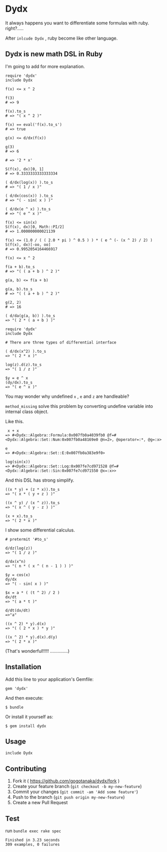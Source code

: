 # Dydx
It always happens you want to differentiate some formulas with ruby. right?.....

After `inlcude Dydx` , ruby become like other language.

## Dydx is new math DSL in Ruby

I'm going to add for more explanation.



```ruby:
require 'dydx'
include Dydx

f(x) <= x ^ 2

f(3)
# => 9

f(x).to_s
# => "( x ^ 2 )"

f(x) == eval('f(x).to_s')
# => true

g(x) <= d/dx(f(x))

g(3)
# => 6

# => '2 * x'

S(f(x), dx)[0, 1]
# => 0.3333333333333334

( d/dx(log(x)) ).to_s
# => "( 1 / x )"

( d/dx(cos(x)) ).to_s
# => "( - sin( x ) )"

( d/dx(e ^ x) ).to_s
# => "( e ^ x )"

f(x) <= sin(x)
S(f(x), dx)[0, Math::PI/2]
# => 1.000000000021139

f(x) <= (1.0 / ( ( 2.0 * pi ) ^ 0.5 ) ) * ( e ^ (- (x ^ 2) / 2) )
S(f(x), dx)[-oo, oo]
# => 0.9952054164466917

f(x) <= x ^ 2

f(a + b).to_s
# => "( ( a + b ) ^ 2 )"

g(a, b) <= f(a + b)

g(a, b).to_s
# => "( ( a + b ) ^ 2 )"

g(2, 2)
# => 16

( d/da(g(a, b)) ).to_s
=> "( 2 * ( a + b ) )"
```





```
require 'dydx'
include Dydx

# There are three types of differential interface

( d/dx(x^2) ).to_s
=> "( 2 * x )"

log(z).d(z).to_s
=> "( 1 / z )"

$y = e ^ x
(dy/dx).to_s
=> "( e ^ x )"

```

You may wonder why undefined `x` , `e` and `z` are handleable?

`method_missing` solve this problem by converting undefine variable into internal class object.

Like this.

```
 x + x
=> #<Dydx::Algebra::Formula:0x007fb0a4039fb0 @f=#<Dydx::Algebra::Set::Num:0x007fb0a48169e0 @n=2>, @operator=:*, @g=:x>

e
=> #<Dydx::Algebra::Set::E:0x007fb0a383e9f0>

log(sin(x))
=> #<Dydx::Algebra::Set::Log:0x007fe7cd971528 @f=#<Dydx::Algebra::Set::Sin:0x007fe7cd971550 @x=:x>>
```

And this DSL has strong simplify.

```
((x * y) + (z * x)).to_s
=> "( x * ( y + z ) )"

((x ^ y) / (x ^ z)).to_s
=> "( x ^ ( y - z ) )"

(x + x).to_s
=> "( 2 * x )"
```

I show some differential calculus.

```
# pretermit '#to_s'

d/dz(log(z))
=> "( 1 / z )"

d/dx(x^n)
=> "( n * ( x ^ ( n - 1 ) ) )"

$y = cos(x)
dy/dx
=> "( - sin( x ) )"

$x = a * ( (t ^ 2) / 2 )
dx/dt
=> "( a * t )"

d/dt(dx/dt)
=>"a"

((x ^ 2) * y).d(x)
=> "( ( 2 * x ) * y )"

((x ^ 2) * y).d(x).d(y)
=> "( 2 * x )"

```


(That's wonderful!!!!! ..............)

## Installation

Add this line to your application's Gemfile:

    gem 'dydx'

And then execute:

    $ bundle

Or install it yourself as:

    $ gem install dydx

## Usage

    include Dydx

## Contributing

1. Fork it ( https://github.com/gogotanaka/dydx/fork )
2. Create your feature branch (`git checkout -b my-new-feature`)
3. Commit your changes (`git commit -am 'Add some feature'`)
4. Push to the branch (`git push origin my-new-feature`)
5. Create a new Pull Request

## Test

run `bundle exec rake spec`

```
Finished in 3.23 seconds
309 examples, 0 failures
```

